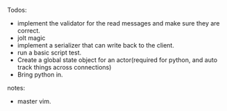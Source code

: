 Todos:
- implement the validator for the read messages and make sure they are correct.
- jolt magic
- implement a serializer that can write back to the client.
- run a basic script test.
- Create a global state object for an actor(required for python, and auto track things across connections)
- Bring python in.

notes:
- master vim.
